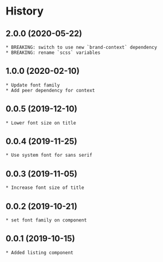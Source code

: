 # History

## 2.0.0 (2020-05-22)
    * BREAKING: switch to use new `brand-context` dependency
	* BREAKING: rename `scss` variables

## 1.0.0 (2020-02-10)
    * Update font family
    * Add peer dependency for context  

## 0.0.5 (2019-12-10)
    * Lower font size on title

## 0.0.4 (2019-11-25)
    * Use system font for sans serif
    
## 0.0.3 (2019-11-05)
    * Increase font size of title

## 0.0.2 (2019-10-21)
    * set font family on component

## 0.0.1 (2019-10-15)
    * Added listing component
